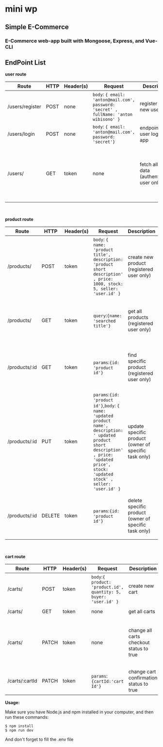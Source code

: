 # mini wp

## Simple E-Commerce

### E-Commerce web-app built with Mongoose, Express, and Vue-CLI

## EndPoint List

**user route**

Route|HTTP|Header(s)|Request|Description|Response
|---|---|---|---|---|---|
|/users/register|POST|none|`body`: `{ email: 'anton@mail.com', password: 'secret' , fullName: 'anton wibisono' }`|register for new user| `201`: `{ _id: ObjectId(''), email: 'anton@mail.com', password: 'HashedPassword' }`
|/users/login|POST|none|`body`: `{ email: 'anton@mail.com', password: 'secret'}`|endpoint for user login into app| `200`:`{token : ... }`
|/users/|GET|token|none|fetch all user data (authenticated user only)|`200`:`[{_id: ObjectId(''), email: 'dimitri@mail.com', password: 'HashedPassword'}, {_id: ObjectId(''), email: 'anton@mail.com', password: 'HashedPassword'} ]`

<br>

**product route**

Route|HTTP|Header(s)|Request|Description|Response
|---|---|---|---|---|---|
|/products/|POST|token|`body`: `{ name: 'product title', description: 'product short description' , price: 1000, stock: 5, seller: 'user.id' }`|create new product (registered user only)|`201`:`{ _id: ObjectId(''), name: 'product name', description: 'product short description' , price: 1000, stock: 5, seller: 'user.id'}`
|/products/|GET|token|`query`:`{name: 'searched title'}` | get all products  (registered user only)|`200`:`[{ _id: ObjectId(''),name: 'searched name, description: 'product short description' , price: 1000, stock: 5, seller: 'user.id'}, {...}]`
|/products/:id|GET|token|`params`:`{id: 'product id'}`| find specific product (registered user only)|`200`:`{ _id: ObjectId(''),name: 'searched name, description: 'product short description' , price: 1000, stock: 5, seller: 'user.id'}`
|/products/:id|PUT|token|`params`:`{id: 'product id'}`,`body`: `{ name: 'updated product name', description: ' updated product short description' , price: 'updated price', stock: 'updated stock' , seller: 'user.id' }` | update specific product (owner of specific task only)| `200`:`{ name: 'updated product name', description: ' updated product short description' , price: 'updated price', stock: 'updated stock' , seller: 'user.id' }`
|/products/:id|DELETE|token|`params`:`{id: 'product id'}`| delete specific product (owner of specific task only)|`200`:`{ name: 'deleted product name', description: ' deleted product short description' , price: 'deleted product price', ... }`

<br>

**cart route**

Route|HTTP|Header(s)|Request|Description|Response
|---|---|---|---|---|---|
|/carts/|POST|token|`body`:`{ product: 'product.id', quantity: 5, buyer: 'user.id' }`|create new cart|`201`:`{_id:ObjectId(''), quantity: 5, buyer:'user.id', checkout:false, confirmation: false}`
|/carts/|GET|token|none|get all carts|`200`:`[{_id:ObjectId(''),..},{..}]`
|/carts/|PATCH|token|none|change all carts checkout status to true|`200`:[`{_id:ObjectId(''), quantity: 5, buyer:'user.id', checkout:true,confirmation: false}`,`{_id:ObjectId(''), quantity: 4, buyer:'user.id', checkout:true,confirmation: false}`]
|/carts/:cartId|PATCH|token|`params`:`{cartId:'cart Id'}`|change cart confirmation status to true|`200`:`{_id:ObjectId(''), quantity: 5, buyer:'user.id', checkout:true,confirmation: true}`



**Usage:**

Make sure you have Node.js and npm installed in your computer, and then run these commands:

```
$ npm install
$ npm run dev
```
And don't forget to fill the .env file 
